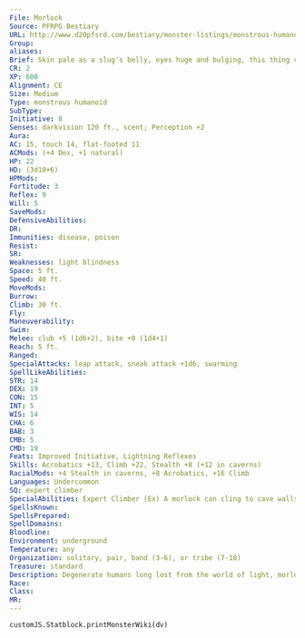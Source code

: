 ```yaml
---
File: Morlock
Source: PFRPG Bestiary
URL: http://www.d20pfsrd.com/bestiary/monster-listings/monstrous-humanoids/morlock
Group: 
aliases: 
Brief: Skin pale as a slug's belly, eyes huge and bulging, this thing crawls down the wall like a spider, but its shape is hideously humanoid.
CR: 2
XP: 600
Alignment: CE
Size: Medium
Type: monstrous humanoid
SubType: 
Initiative: 8
Senses: darkvision 120 ft., scent; Perception +2
Aura: 
AC: 15, touch 14, flat-footed 11
ACMods: (+4 Dex, +1 natural)
HP: 22
HD: (3d10+6)
HPMods: 
Fortitude: 3
Reflex: 9
Will: 5
SaveMods: 
DefensiveAbilities: 
DR: 
Immunities: disease, poison
Resist: 
SR: 
Weaknesses: light blindness
Space: 5 ft.
Speed: 40 ft.
MoveMods: 
Burrow: 
Climb: 30 ft.
Fly: 
Maneuverability: 
Swim: 
Melee: club +5 (1d6+2), bite +0 (1d4+1)
Reach: 5 ft.
Ranged: 
SpecialAttacks: leap attack, sneak attack +1d6, swarming
SpellLikeAbilities: 
STR: 14
DEX: 19
CON: 15
INT: 5
WIS: 14
CHA: 6
BAB: 3
CMB: 5
CMD: 19
Feats: Improved Initiative, Lightning Reflexes
Skills: Acrobatics +13, Climb +22, Stealth +8 (+12 in caverns)
RacialMods: +4 Stealth in caverns, +8 Acrobatics, +16 Climb
Languages: Undercommon
SQ: expert climber
SpecialAbilities: Expert Climber (Ex) A morlock can cling to cave walls and even ceilings as long as the surface has hand- and footholds. In effect, a morlock is treated as constantly being under a nonmagical version of the spell spider climb, save that it cannot cling to smooth surfaces. This ability doubles the normal +8 racial bonus to Climb checks normally afforded creatures with a climb speed to a +16 racial bonus.  Leap Attack (Ex) As a standard action, a morlock may make a single attack during a jump. It can make this attack at any point along the course of the leap-the start, the end, or while in mid-air. While jumping, a morlock does not provoke attacks of opportunity for leaving a threatened square.  Swarming (Ex) Morlocks dwell and fight in cramped quarters every day of their lives, and as such are quite adept at swarming foes. Up to two morlocks can share the same square at the same time. If two morlocks in the same square attack the same foe, they are considered to be flanking that foe as if they were in two opposite squares.
SpellsKnown: 
SpellsPrepared: 
SpellDomains: 
Bloodline: 
Environment: underground
Temperature: any
Organization: solitary, pair, band (3-6), or tribe (7-18)
Treasure: standard
Description: Degenerate humans long lost from the world of light, morlocks have regressed through years of subterranean dwelling into ravenous, barely thinking beasts of the endless night. They no longer remember the civilized lives their ancestors led, although many morlock tribes still dwell in the shattered ruins of their ancient homes.  Ironically, in many cases morlocks worship the statues left behind by these ancestors as their gods. Morlock priests of such ancestor worship have access to the domains of Darkness, Earth, Madness, and Strength. A typical morlock stands just over 5 feet tall and weighs roughly 150 pounds.  Morlocks move about on two legs at times, but often drop down to a creepy four-limbed shuff le when speed or stealth is necessary. Their wiry, often emaciated frames mask the strength of their limbs and their swift reactions.  Morlocks typically give birth to broods of three to four babies at a time, ravenous creatures born with a full set of teeth and a cannibalistic predisposition. The first few weeks of a brood's life must be carefully mothered to prevent attrition-it usually takes that long for the morlock young to overcome their natural inclination to feed on whatever is closest. Morlocks mature quickly, achieving adulthood after only 5 years of life. A typical morlock can live to a ripe old age of 60-although the majority of their kind die far sooner than that due to violence.
Race: 
Class: 
MR: 
---
```

```dataviewjs
customJS.Statblock.printMonsterWiki(dv)
```
